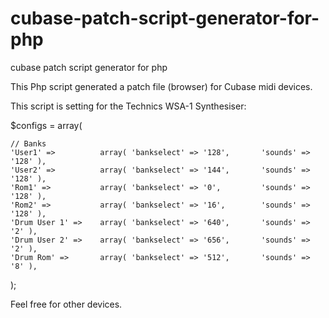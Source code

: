# cubase-patch-script-generator-for-php
cubase patch script generator for php

This Php script generated a patch file (browser) for Cubase midi devices.

This script is setting for the Technics WSA-1 Synthesiser:

$configs = array(

    // Banks
    'User1' =>          array( 'bankselect' => '128',       'sounds' => '128' ),
    'User2' =>          array( 'bankselect' => '144',       'sounds' => '128' ),
    'Rom1' =>           array( 'bankselect' => '0',         'sounds' => '128' ),
    'Rom2' =>           array( 'bankselect' => '16',        'sounds' => '128' ),
    'Drum User 1' =>    array( 'bankselect' => '640',       'sounds' => '2' ),
    'Drum User 2' =>    array( 'bankselect' => '656',       'sounds' => '2' ),
    'Drum Rom' =>       array( 'bankselect' => '512',       'sounds' => '8' ),
);

Feel free for other devices.
